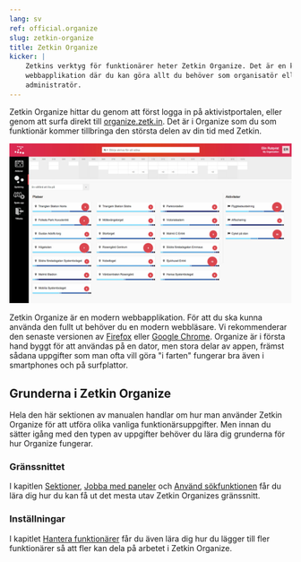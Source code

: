 ```yaml
---
lang: sv
ref: official.organize
slug: zetkin-organize
title: Zetkin Organize
kicker: |
    Zetkins verktyg för funktionärer heter Zetkin Organize. Det är en kraftfull
    webbapplikation där du kan göra allt du behöver som organisatör eller
    administratör.
---
```

Zetkin Organize hittar du genom att först logga in på aktivistportalen, eller
genom att surfa direkt till [organize.zetk.in](//organize.zetk.in). Det är i
Organize som du som funktionär kommer tillbringa den största delen av din tid
med Zetkin.

![Zetkin Organize](organize.jpg)

Zetkin Organize är en modern webbapplikation. För att du ska kunna använda
den fullt ut behöver du en modern webbläsare. Vi rekommenderar den senaste
versionen av [Firefox](https://firefox.com) eller [Google Chrome](https://google.com/chrome).
Organize är i första hand byggt för att användas på en dator, men stora
delar av appen, främst sådana uppgifter som man ofta vill göra "i farten"
fungerar bra även i smartphones och på surfplattor.

## Grunderna i Zetkin Organize
Hela den här sektionen av manualen handlar om hur man använder Zetkin
Organize för att utföra olika vanliga funktionärsuppgifter. Men innan du
sätter igång med den typen av uppgifter behöver du lära dig grunderna för
hur Organize fungerar.

### Gränssnittet
I kapitlen [Sektioner](./sektioner), [Jobba med paneler](./paneler) och
[Använd sökfunktionen](./sok) får du lära dig hur du kan få ut det mesta
utav Zetkin Organizes gränssnitt.

### Inställningar
I kapitlet [Hantera funktionärer](./funktionarer) får du även lära dig hur
du lägger till fler funktionärer så att fler kan dela på arbetet i Zetkin
Organize.
